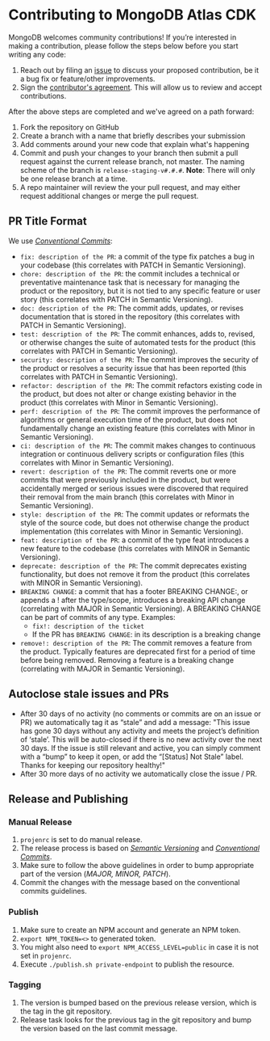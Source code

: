 # Contributing to MongoDB Atlas CDK
MongoDB welcomes community contributions! If you’re interested in making a contribution, please follow the steps below before you start writing any code:

1. Reach out by filing an [issue](https://github.com/mongodb/mongodbatlas-cloudformation-resources/issues) to discuss your proposed contribution, be it a bug fix or feature/other improvements.
1. Sign the [contributor's agreement](http://www.mongodb.com/contributor). This will allow us to review and accept contributions.

After the above steps are completed and we've agreed on a path forward:
1. Fork the repository on GitHub
2. Create a branch with a name that briefly describes your submission
3. Add comments around your new code that explain what's happening
4. Commit and push your changes to your branch then submit a pull request against the current release branch, not master. The naming scheme of the branch is `release-staging-v#.#.#`. **Note**: There will only be one release branch at a time.
5. A repo maintainer will review the your pull request, and may either request additional changes or merge the pull request.

## PR Title Format
We use [*Conventional Commits*](https://www.conventionalcommits.org/):
- `fix: description of the PR`: a commit of the type fix patches a bug in your codebase (this correlates with PATCH in Semantic Versioning).
- `chore: description of the PR`: the commit includes a technical or preventative maintenance task that is necessary for managing the product or the repository, but it is not tied to any specific feature or user story (this correlates with PATCH in Semantic Versioning).
- `doc: description of the PR`: The commit adds, updates, or revises documentation that is stored in the repository (this correlates with PATCH in Semantic Versioning).
- `test: description of the PR`: The commit enhances, adds to, revised, or otherwise changes the suite of automated tests for the product (this correlates with PATCH in Semantic Versioning).
- `security: description of the PR`: The commit improves the security of the product or resolves a security issue that has been reported (this correlates with PATCH in Semantic Versioning).
- `refactor: description of the PR`: The commit refactors existing code in the product, but does not alter or change existing behavior in the product (this correlates with Minor in Semantic Versioning).
- `perf: description of the PR`: The commit improves the performance of algorithms or general execution time of the product, but does not fundamentally change an existing feature (this correlates with Minor in Semantic Versioning).
- `ci: description of the PR`: The commit makes changes to continuous integration or continuous delivery scripts or configuration files (this correlates with Minor in Semantic Versioning).
- `revert: description of the PR`: The commit reverts one or more commits that were previously included in the product, but were accidentally merged or serious issues were discovered that required their removal from the main branch (this correlates with Minor in Semantic Versioning).
- `style: description of the PR`: The commit updates or reformats the style of the source code, but does not otherwise change the product implementation (this correlates with Minor in Semantic Versioning).
- `feat: description of the PR`: a commit of the type feat introduces a new feature to the codebase (this correlates with MINOR in Semantic Versioning).
- `deprecate: description of the PR`: The commit deprecates existing functionality, but does not remove it from the product (this correlates with MINOR in Semantic Versioning).
- `BREAKING CHANGE`: a commit that has a footer BREAKING CHANGE:, or appends a ! after the type/scope, introduces a breaking API change (correlating with MAJOR in Semantic Versioning). A BREAKING CHANGE can be part of commits of any type.
Examples:
  - `fix!: description of the ticket`
  - If the PR has `BREAKING CHANGE`: in its description is a breaking change
- `remove!: description of the PR`: The commit removes a feature from the product. Typically features are deprecated first for a period of time before being removed. Removing a feature is a breaking change (correlating with MAJOR in Semantic Versioning).


## Autoclose stale issues and PRs
- After 30 days of no activity (no comments or commits are on an issue or PR) we automatically tag it as “stale” and add a message: "This issue has gone 30 days without any activity and meets the project’s definition of ‘stale’. This will be auto-closed if there is no new activity over the next 30 days. If the issue is still relevant and active, you can simply comment with a “bump” to keep it open, or add the “[Status] Not Stale” label. Thanks for keeping our repository healthy!"
- After 30 more days of no activity we automatically close the issue / PR.

## Release and Publishing
### Manual Release
1. `projenrc` is set to do manual release.
2. The release process is based on [*Semantic Versioning*](https://semver.org/) and [*Conventional Commits*](https://www.conventionalcommits.org/).
3. Make sure to follow the above guidelines in order to bump appropriate part of the version (*MAJOR, MINOR, PATCH*).
4. Commit the changes with the message based on the conventional commits guidelines.

### Publish
1. Make sure to create an NPM account and generate an NPM token.
2. `export NPM_TOKEN=<>` to generated token.
3. You might also need to `export NPM_ACCESS_LEVEL=public` in case it is not set in `projenrc`.
4. Execute `./publish.sh private-endpoint` to publish the resource.

### Tagging
1. The version is bumped based on the previous release version, which is the tag in the git repository.
2. Release task looks for the previous tag in the git repository and bump the version based on the last commit message.